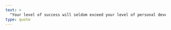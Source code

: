 ```yaml
---
text: >
  "Your level of success will seldom exceed your level of personal development." - Jim Rohn
type: quote
---
```

